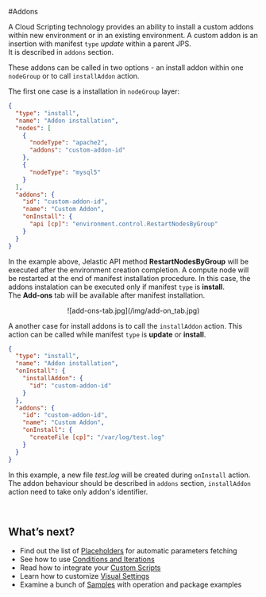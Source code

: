 #Addons

A Cloud Scripting technology provides an ability to install a custom addons within new environment or in an existing environment. A custom addon is an insertion with manifest `type` *update* within a parent JPS.  
It is described in `addons` section.
   
These addons can be called in two options - an install addon within one `nodeGroup` or to call `installAddon` action.

The first one case is a installation in `nodeGroup` layer:

```json
{
  "type": "install",
  "name": "Addon installation",
  "nodes": [
    {
      "nodeType": "apache2",
      "addons": "custom-addon-id"
    },
    {
      "nodeType": "mysql5"
    }
  ],
  "addons": {
    "id": "custom-addon-id",
    "name": "Custom Addon",
    "onInstall": {
      "api [cp]": "environment.control.RestartNodesByGroup"
    }
  }
}
```

In the example above, Jelastic API method **RestartNodesByGroup** will be executed after the environment creation completion. A compute node will be restarted at the end of manifest installation procedure. 
In this case, the addons instalation can be executed only if manifest `type` is **install**.  
The **Add-ons** tab will be available after manifest installation.
<center>![add-ons-tab.jpg](/img/add-on_tab.jpg)</center>
  
A another case for install addons is to call the `installAddon` action. This action can be called while manifest `type` is **update** or **install**.

```json
{
  "type": "install",
  "name": "Addon installation",
  "onInstall": {
    "installAddon": {
      "id": "custom-addon-id"
    }
  },
  "addons": {
    "id": "custom-addon-id",
    "name": "Custom Addon",
    "onInstall": {
      "createFile [cp]": "/var/log/test.log"
    }
  }
}
```

In this example, a new file *test.log* will be created during `onInstall` action. The addon behaviour should be described in `addons` section, `installAddon` action need to take only addon's identifier.

<br>       
<h2> What’s next?</h2>                    

- Find out the list of <a href="/creating-manifest/placeholders/" target="_blank">Placeholders</a> for automatic parameters fetching   
- See how to use <a href="/creating-manifest/conditions-and-iterations/">Conditions and Iterations</a>                              
- Read how to integrate your <a href="/creating-manifest/custom-scripts/" target="_blank">Custom Scripts</a>   
- Learn how to customize <a href="/creating-manifest/visual-settings/" target="_blank">Visual Settings</a>              
- Examine a bunch of <a href="/samples/" target="_blank">Samples</a> with operation and package examples   
